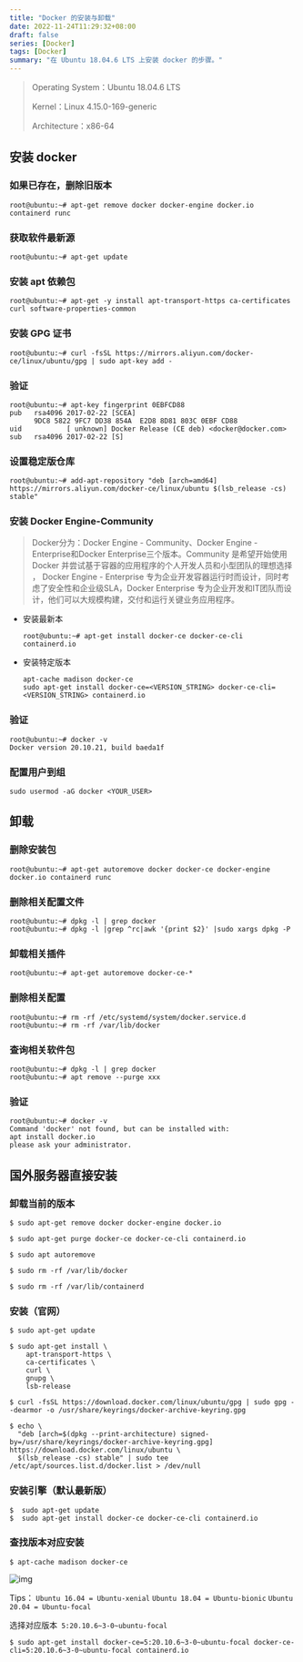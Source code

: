 ```yaml
---
title: "Docker 的安装与卸载"
date: 2022-11-24T11:29:32+08:00
draft: false
series: [Docker]
tags: [Docker]
summary: "在 Ubuntu 18.04.6 LTS 上安装 docker 的步骤。"
---
```

> Operating System：Ubuntu 18.04.6 LTS
>
> Kernel：Linux 4.15.0-169-generic
>
> Architecture：x86-64

## 安装 docker

### 如果已存在，删除旧版本

```shell
root@ubuntu:~# apt-get remove docker docker-engine docker.io containerd runc
```

### 获取软件最新源

```shell
root@ubuntu:~# apt-get update
```

### 安装 apt 依赖包

```shell
root@ubuntu:~# apt-get -y install apt-transport-https ca-certificates curl software-properties-common
```

### 安装 GPG 证书

```shell
root@ubuntu:~# curl -fsSL https://mirrors.aliyun.com/docker-ce/linux/ubuntu/gpg | sudo apt-key add -
```

### 验证

```shell
root@ubuntu:~# apt-key fingerprint 0EBFCD88
pub   rsa4096 2017-02-22 [SCEA]
      9DC8 5822 9FC7 DD38 854A  E2D8 8D81 803C 0EBF CD88
uid           [ unknown] Docker Release (CE deb) <docker@docker.com>
sub   rsa4096 2017-02-22 [S]
```

### 设置稳定版仓库

```shell
root@ubuntu:~# add-apt-repository "deb [arch=amd64] https://mirrors.aliyun.com/docker-ce/linux/ubuntu $(lsb_release -cs) stable"
```
### 安装 Docker Engine-Community

> Docker分为：Docker Engine - Community、Docker Engine - Enterprise和Docker Enterprise三个版本。Community 是希望开始使用 Docker 并尝试基于容器的应用程序的个人开发人员和小型团队的理想选择 ， Docker Engine - Enterprise 专为企业开发容器运行时而设计，同时考虑了安全性和企业级SLA，Docker Enterprise 专为企业开发和IT团队而设计，他们可以大规模构建，交付和运行关键业务应用程序。

- 安装最新本

  ```shell
  root@ubuntu:~# apt-get install docker-ce docker-ce-cli containerd.io
  ```

- 安装特定版本

  ```shell
  apt-cache madison docker-ce
  sudo apt-get install docker-ce=<VERSION_STRING> docker-ce-cli=<VERSION_STRING> containerd.io
  ```

### 验证

```shell
root@ubuntu:~# docker -v
Docker version 20.10.21, build baeda1f
```

### 配置用户到组

```shell
sudo usermod -aG docker <YOUR_USER>
```

## 卸载

### 删除安装包

```shell
root@ubuntu:~# apt-get autoremove docker docker-ce docker-engine docker.io containerd runc
```

### 删除相关配置文件

```shell
root@ubuntu:~# dpkg -l | grep docker
root@ubuntu:~# dpkg -l |grep ^rc|awk '{print $2}' |sudo xargs dpkg -P
```

### 卸载相关插件

```shell
root@ubuntu:~# apt-get autoremove docker-ce-*
```

### 删除相关配置

```shell
root@ubuntu:~# rm -rf /etc/systemd/system/docker.service.d
root@ubuntu:~# rm -rf /var/lib/docker
```

### 查询相关软件包

```shell
root@ubuntu:~# dpkg -l | grep docker
root@ubuntu:~# apt remove --purge xxx
```

### 验证

```shell
root@ubuntu:~# docker -v
Command 'docker' not found, but can be installed with:
apt install docker.io
please ask your administrator.
```

## 国外服务器直接安装

### 卸载当前的版本 

```shell
$ sudo apt-get remove docker docker-engine docker.io
 
$ sudo apt-get purge docker-ce docker-ce-cli containerd.io
 
$ sudo apt autoremove
 
$ sudo rm -rf /var/lib/docker
 
$ sudo rm -rf /var/lib/containerd 
```

### 安装（官网）

```shell
$ sudo apt-get update
 
$ sudo apt-get install \
    apt-transport-https \
    ca-certificates \
    curl \
    gnupg \
    lsb-release
 
$ curl -fsSL https://download.docker.com/linux/ubuntu/gpg | sudo gpg --dearmor -o /usr/share/keyrings/docker-archive-keyring.gpg
 
$ echo \
  "deb [arch=$(dpkg --print-architecture) signed-by=/usr/share/keyrings/docker-archive-keyring.gpg] https://download.docker.com/linux/ubuntu \
  $(lsb_release -cs) stable" | sudo tee /etc/apt/sources.list.d/docker.list > /dev/null
```

### 安装引擎（默认最新版）

```shell
$  sudo apt-get update
$  sudo apt-get install docker-ce docker-ce-cli containerd.io
```

### 查找版本对应安装

```shell
$ apt-cache madison docker-ce
```

<img src="https://cdn.jsdelivr.net/gh/vvvenom24/images/docker-install-1.png" alt="img"  /> 

Tips：
`Ubuntu 16.04 = Ubuntu-xenial`
`Ubuntu 18.04 = Ubuntu-bionic` 
`Ubuntu 20.04 = Ubuntu-focal`

选择对应版本`  5:20.10.6~3-0~ubuntu-focal `

```shell
$ sudo apt-get install docker-ce=5:20.10.6~3-0~ubuntu-focal docker-ce-cli=5:20.10.6~3-0~ubuntu-focal containerd.io
```
